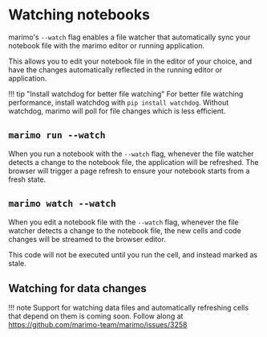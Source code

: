 # Watching notebooks

marimo's `--watch` flag enables a file watcher that automatically sync your
notebook file with the marimo editor or running application.

This allows you to edit your notebook file in the editor of your choice, and
have the changes automatically reflected in the running editor or application.

!!! tip "Install watchdog for better file watching"
    For better file watching performance, install watchdog with `pip install watchdog`. Without watchdog, marimo will poll for file changes which is less efficient.

## `marimo run --watch`

When you run a notebook with the `--watch` flag, whenever the file watcher
detects a change to the notebook file, the application will be refreshed.
The browser will trigger a page refresh to ensure your notebook starts from a fresh state.

## `marimo watch --watch`

When you edit a notebook file with the `--watch` flag, whenever the file watcher
detects a change to the notebook file, the new cells and code changes will be streamed to
the browser editor.

This code will not be executed until you run the cell, and instead marked as stale.

## Watching for data changes

!!! note
    Support for watching data files and automatically refreshing cells that depend on them is coming soon. Follow along at <https://github.com/marimo-team/marimo/issues/3258>
